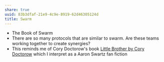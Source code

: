 ```yaml
---
share: true
uuid: 83b3dfaf-21e9-4c9e-8919-62d46305124d
title: Swarm
---
```

* The Book of Swarm
* There are so many protocols that are similar to swarm. Are these teams working together to create synergies?
* This reminds me of Cory Doctorow's book [Little Brother by Cory Doctorow](/268a16c1-2a03-4fde-a0b4-ebaf92efdd3e) which I interpret as a Aaron Swartz fan fiction